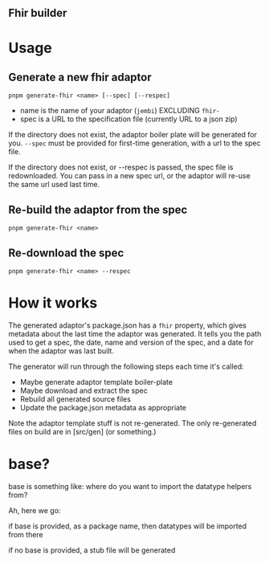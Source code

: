 ## Fhir builder

# Usage

## Generate a new fhir adaptor

```
pnpm generate-fhir <name> [--spec] [--respec]
```

- name is the name of your adaptor (`jembi`) EXCLUDING `fhir-`
- spec is a URL to the specification file (currently URL to a json zip)

If the directory does not exist, the adaptor boiler plate will be generated for
you. `--spec` must be provided for first-time generation, with a url to the spec
file.

If the directory does not exist, or --respec is passed, the spec file is
redownloaded. You can pass in a new spec url, or the adaptor will re-use the
same url used last time.

## Re-build the adaptor from the spec

```
pnpm generate-fhir <name>
```

## Re-download the spec

```
pnpm generate-fhir <name> --respec
```

# How it works

The generated adaptor's package.json has a `fhir` property, which gives metadata
about the last time the adaptor was generated. It tells you the path used to get
a spec, the date, name and version of the spec, and a date for when the adaptor
was last built.

The generator will run through the following steps each time it's called:

- Maybe generate adaptor template boiler-plate
- Maybe download and extract the spec
- Rebuild all generated source files
- Update the package.json metadata as appropriate

Note the adaptor template stuff is not re-generated. The only re-generated files
on build are in [src/gen] (or something.)

# base?

base is something like: where do you want to import the datatype helpers from?

Ah, here we go:

if base is provided, as a package name, then datatypes will be imported from
there

if no base is provided, a stub file will be generated
